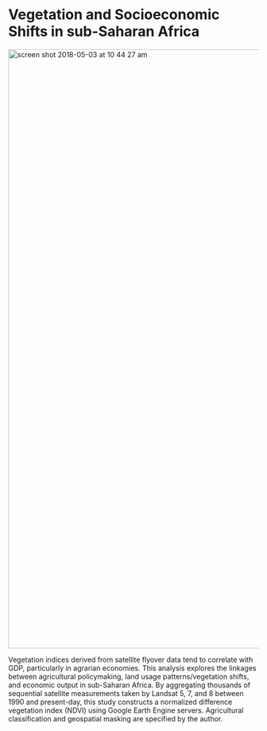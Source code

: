 # Vegetation and Socioeconomic Shifts in sub-Saharan Africa

<img width="1205" alt="screen shot 2018-05-03 at 10 44 27 am" src="https://user-images.githubusercontent.com/15457713/39583868-1232d002-4ebf-11e8-81d6-3332847ca359.png">

Vegetation indices derived from satellite flyover data tend to correlate with GDP, particularly in agrarian economies. This analysis explores the linkages between agricultural policymaking, land usage patterns/vegetation shifts, and economic output in sub-Saharan Africa. By aggregating thousands of sequential satellite measurements taken by Landsat 5, 7, and 8 between 1990 and present-day, this study constructs a normalized difference vegetation index (NDVI) using Google Earth Engine servers. Agricultural classification and geospatial masking are specified by the author.
